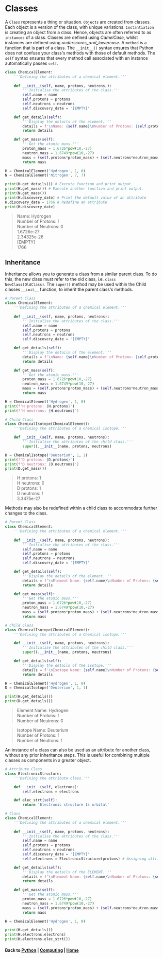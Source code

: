 # Classes
A ```Class``` represents a thing or situation. 
```Objects``` are created from classes. 
Each object is a version of the class, with unique variations.
```Instantiation``` is creating an object from a class.
Hence, objects are often referred to as ```instances``` of a class. 
Classes are defined using *CamelCase*, whilst instances are defined using *underscores_and_lowercase*.
A ```method``` is a function that is part of a class.
The ```__init__()``` syntax ensures that Python does not confuse your class's methods with those of default methods.
The ```self``` syntax ensures that every method call associated with an instance automatically passes ```self```.

```python
class ChemicalElement:
    '''Defining the attributes of a chemical element.'''
    
    def __init__(self, name, protons, neutrons,):
        '''Initialise the attributes of the class.'''
        self.name = name
        self.protons = protons
        self.neutrons = neutrons
        self.discovery_date = '[EMPTY]'

    def get_details(self):
        '''Display the details of the element.'''
        details = f'\nName: {self.name}\nNumber of Protons: {self.protons}\nNumber of Neutrons: {self.neutrons}'
        return details

    def get_mass(self):
        '''Get the atomic mass.'''
        proton_mass = 1.6726*pow(10,-27)
        neutron_mass = 1.6749*pow(10,-27)
        mass = (self.protons*proton_mass) + (self.neutrons*neutron_mass)
        return mass

H = ChemicalElement('Hydrogen', 1, 0)
N = ChemicalElement('Nitrogen', 7, 7)

print(H.get_details()) # Execute function and print output.
print(H.get_mass()) # Execute another function and print output.
print(N.get_mass())
print(H.discovery_date) # Print the default value of an attribute
H.discovery_date = 1766 # Redefine an attribute
print(H.discovery_date)
```
> Name: Hydrogen\
> Number of Protons: 1\
> Number of Neutrons: 0\
> 1.6726e-27\
> 2.34325e-26\
> [EMPTY]\
> 1766

## Inheritance
Inheritance allows you to generate a class from a similar parent class. 
To do this, the new class must refer to the old class, i.e. ```class NewClass(OldClass)```. 
The ```super()``` method may be used within the Child classes ```__init__``` function, to inherit the parent class's methods.
```python
# Parent Class
class ChemicalElement:
    '''Defining the attributes of a chemical element.'''
    
    def __init__(self, name, protons, neutrons):
        '''Initialise the attributes of the class.'''
        self.name = name
        self.protons = protons
        self.neutrons = neutrons
        self.discovery_date = '[EMPTY]'

    def get_details(self):
        '''Display the details of the element.'''
        details = f'\nName: {self.name}\nNumber of Protons: {self.protons}\nNumber of Neutrons: {self.neutrons}'
        return details

    def get_mass(self):
        '''Get the atomic mass.'''
        proton_mass = 1.6726*pow(10,-27)
        neutron_mass = 1.6749*pow(10,-27)
        mass = (self.protons*proton_mass) + (self.neutrons*neutron_mass)
        return mass

H = ChemicalElement('Hydrogen', 1, 0)
print(f'H protons: {H.protons}')
print(f'H neutrons: {H.neutrons}')

# Child Class
class ChemicalIsotope(ChemicalElement):
    '''Defining the attributes of a Chemical isotope.'''

    def __init__(self, name, protons, neutrons):
        '''Initialise the attributes of the child class.'''
        super().__init__(name, protons, neutrons)

D = ChemicalIsotope('Deuterium', 1, 1)
print(f'D protons: {D.protons}')
print(f'D neutrons: {D.neutrons}')
print(D.get_mass())
```
> H protons: 1\
> H neutrons: 0\
> D protons: 1\
> D neutrons: 1\
> 3.3475e-27

Methods may also be redefined within a child class to accommodate further changes to the class.
```python
# Parent Class
class ChemicalElement:
    '''Defining the attributes of a chemical element.'''
    
    def __init__(self, name, protons, neutrons):
        '''Initialise the attributes of the class.'''
        self.name = name
        self.protons = protons
        self.neutrons = neutrons
        self.discovery_date = '[EMPTY]'

    def get_details(self):
        '''Display the details of the element.'''
        details = f'\nElement Name: {self.name}\nNumber of Protons: {self.protons}\nNumber of Neutrons: {self.neutrons}'
        return details

    def get_mass(self):
        '''Get the atomic mass.'''
        proton_mass = 1.6726*pow(10,-27)
        neutron_mass = 1.6749*pow(10,-27)
        mass = (self.protons*proton_mass) + (self.neutrons*neutron_mass)
        return mass

# Child Class
class ChemicalIsotope(ChemicalElement):
    '''Defining the attributes of a Chemical isotope.'''

    def __init__(self, name, protons, neutrons):
        '''Initialise the attributes of the child class.'''
        super().__init__(name, protons, neutrons)

    def get_details(self):
        '''Display the details of the isotope.'''
        details = f'\nIsotope Name: {self.name}\nNumber of Protons: {self.protons}\nNumber of Neutrons: {self.neutrons}'
        return details

H = ChemicalElement('Hydrogen', 1, 0)
D = ChemicalIsotope('Deuterium', 1, 1)

print(H.get_details())
print(D.get_details())
```
> Element Name: Hydrogen\
> Number of Protons: 1\
> Number of Neutrons: 0

> Isotope Name: Deuterium\
> Number of Protons: 1\
> Number of Neutrons: 1

An instance of a class can also be used as an attribute for another class, without any prior inheritance steps. This is useful for combining multiple classes as components in a greater object.
```python
# Attribute Class
class ElectronicStructure:
    '''Defining the attribute class.'''

    def __init__(self, electrons):
        self.electrons = electrons

    def elec_strt(self):
        return 'Electronic structure 1s orbital'

# Class
class ChemicalElement:
    '''Defining the attributes of a chemical element.'''
    
    def __init__(self, name, protons, neutrons):
        '''Initialise the attributes of the class.'''
        self.name = name
        self.protons = protons
        self.neutrons = neutrons
        self.discovery_date = '[EMPTY]'
        self.electrons = ElectronicStructure(protons) # Assigning attribute class

    def get_details(self):
        '''Display the details of the ELEMENT.'''
        details = f'\nElement Name: {self.name}\nNumber of Protons: {self.protons}\nNumber of Neutrons: {self.neutrons}'
        return details

    def get_mass(self):
        '''Get the atomic mass.'''
        proton_mass = 1.6726*pow(10,-27)
        neutron_mass = 1.6749*pow(10,-27)
        mass = (self.protons*proton_mass) + (self.neutrons*neutron_mass)
        return mass

H = ChemicalElement('Hydrogen', 1, 0)

print(H.get_details())
print(H.electrons.electrons)
print(H.electrons.elec_strt())
```

#### Back to [Python](../README.md) | [Computing](../../README.md) | [Home](../../../README.md)

